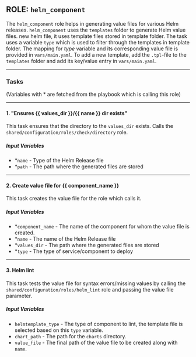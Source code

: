 [//]: # (##############################################################################################)
[//]: # (Copyright Accenture. All Rights Reserved.)
[//]: # (SPDX-License-Identifier: Apache-2.0)
[//]: # (##############################################################################################)

## ROLE: `helm_component`
The `helm_component` role helps in generating value files for various Helm releases. `helm_component` uses the `templates` folder to generate Helm value files.  new helm file, it uses template files stored in template folder. The task uses a variable `type` which is used to filter through the templates in template folder.
The mapping for *type* variable and its corresponding value file is provided in `vars/main.yaml`.
To add a new template, add the `.tpl`-file to the `templates` folder and add its key/value entry in `vars/main.yaml`. 

---

### Tasks
(Variables with * are fetched from the playbook which is calling this role)

---

#### 1. "Ensures {{ values_dir }}/{{ name }} dir exists"
This task ensures that the directory to the `values_dir` exists. Calls the `shared/configuration/roles/check/directory` role.
##### Input Variables
- *`name` - Type of the Helm Release file 
- *`path` - The path where the generated files are stored

---

#### 2. Create value file for {{ component_name }}
This task creates the value file for the role which calls it. 
##### Input Variables
- *`component_name` - The name of the component for whom the value file is created.
- *`name` - The name of the Helm Release file 
- *`values_dir` - The path where the generated files are stored
- *`type` - The type of service/component to deploy

--- 

#### 3. Helm lint
This task tests the value file for syntax errors/missing values by calling the `shared/configuration/roles/helm_lint` role and passing the value file parameter.
##### Input Variables
- `helmtemplate_type` - The type of component to lint, the template file is selected based on this `type` variable.
- `chart_path` - The path for the `charts` directory.
- `value_file` - The final path of the value file to be created along with `name`.
